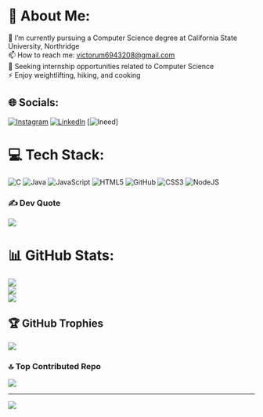 # 💫 About Me:
🌱 I’m currently pursuing a Computer Science degree at California State University, Northridge<br>📫 How to reach me: victorum6943208@gmail.com <br>🚀 Seeking internship opportunities related to Computer Science<br>⚡ Enjoy weightlifting, hiking, and cooking<br>


## 🌐 Socials:
[![Instagram](https://img.shields.io/badge/Instagram-%23E4405F.svg?logo=Instagram&logoColor=white)](https://instagram.com/um.v_) [![LinkedIn](https://img.shields.io/badge/LinkedIn-%230077B5.svg?logo=linkedin&logoColor=white)](https://linkedin.com/in/victor-um-0a208422b) [![Ineed](https://img.shields.io/badge/Indeed-navy?labelColor=auto&link=https%3A%2F%2Fprofile.indeed.com%2Fp%2Fvictoru-nhwwgg8)]

# 💻 Tech Stack:
![C](https://img.shields.io/badge/c-%2300599C.svg?style=for-the-badge&logo=c&logoColor=white) ![Java](https://img.shields.io/badge/java-%23ED8B00.svg?style=for-the-badge&logo=java&logoColor=white) ![JavaScript](https://img.shields.io/badge/javascript-%23323330.svg?style=for-the-badge&logo=javascript&logoColor=%23F7DF1E) ![HTML5](https://img.shields.io/badge/html5-%23E34F26.svg?style=for-the-badge&logo=html5&logoColor=white) ![GitHub](https://img.shields.io/badge/GitHub-%23121011.svg?style=for-the-badge&logo=github&logoColor=white) ![CSS3](https://img.shields.io/badge/css3-%231572B6.svg?style=for-the-badge&logo=css3&logoColor=white) ![NodeJS](https://img.shields.io/badge/node.js-6DA55F?style=for-the-badge&logo=node.js&logoColor=white)
### ✍️ Dev Quote
![](https://quotes-github-readme.vercel.app/api?type=horizontal&theme=tokyonight)
# 📊 GitHub Stats:
![](https://github-readme-stats.vercel.app/api?username=ummVictor&theme=midnight-purple&hide_border=false&include_all_commits=false&count_private=false)<br/>
![](https://github-readme-streak-stats.herokuapp.com/?user=ummVictor&theme=midnight-purple&hide_border=false)<br/>
![](https://github-readme-stats.vercel.app/api/top-langs/?username=ummVictor&theme=midnight-purple&hide_border=false&include_all_commits=false&count_private=false&layout=compact)

## 🏆 GitHub Trophies
![](https://github-profile-trophy.vercel.app/?username=ummVictor&theme=dark&no-frame=false&no-bg=true&margin-w=4)

### 🔝 Top Contributed Repo
![](https://github-contributor-stats.vercel.app/api?username=ummVictor&limit=5&theme=dark&combine_all_yearly_contributions=true)

---
[![](https://visitcount.itsvg.in/api?id=ummVictor&icon=0&color=6)](https://visitcount.itsvg.in)

<!-- Proudly created with GPRM ( https://gprm.itsvg.in ) -->
